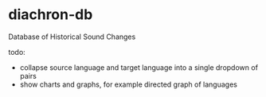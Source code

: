# diachron-db
Database of Historical Sound Changes

todo:
+ collapse source language and target language into a single dropdown of pairs
+ show charts and graphs, for example directed graph of languages